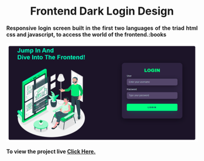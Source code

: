 <h1 align="center">Frontend Dark Login Design</h1>

<p align="justify"><b>Responsive login screen built in the first two languages of the triad html css and javascript, to access the world of the frontend.<b/>:books</p>

![Project Pic](https://raw.githubusercontent.com/FXharry/frontenddarklogin/6195fca8037eaca1fc6fe54294d11335568ee59e/frontenddarklogin.png)

To view the project live [Click Here.](https://fxharry.github.io/frontenddarklogin/)


